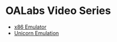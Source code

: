 # OALabs Video Series

- [x86 Emulator](https://www.youtube.com/watch?v=HPrqOIdNlrQ&list=PLGf_j68jNtWF6QdWNxAR5sU64up2HLOUG&index=6)
- [Unicorn Emulation](https://www.youtube.com/watch?v=-CNy4qh08iU&list=PLGf_j68jNtWF6QdWNxAR5sU64up2HLOUG&index=6)
